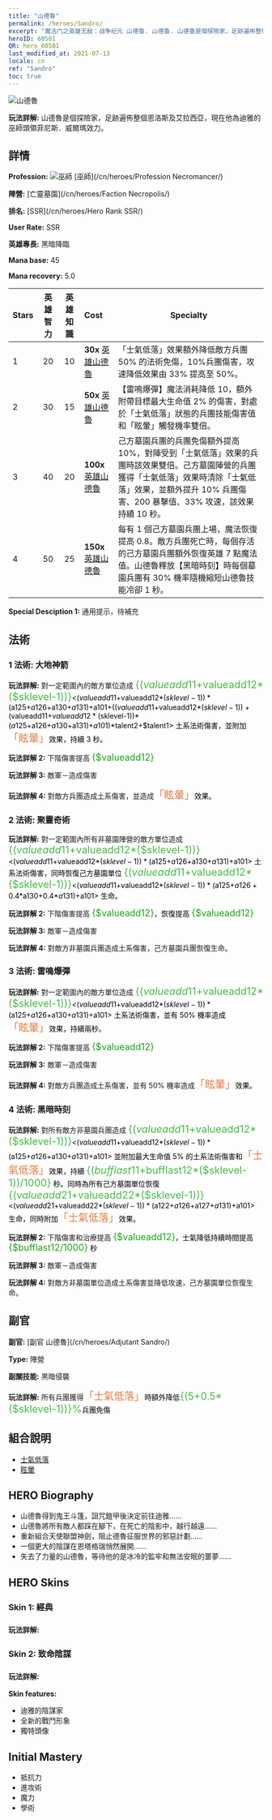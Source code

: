 ```yaml
---
title: "山德魯"
permalink: /heroes/Sandro/
excerpt: "魔法门之英雄无敌：战争纪元 山德魯. 山德魯. 山德魯是個探險家，足跡遍佈整個恩洛斯及艾拉西亞，現在他為迪雅的巫師頭領菲尼斯．威爾瑪效力。"
heroID: 60501
QR: hero_60501
last_modified_at: 2021-07-13
locale: cn
ref: "Sandro"
toc: true
---
```

  ![山德魯](/images/h/h_Sandro.jpg)

 **玩法詳解:** 山德魯是個探險家，足跡遍佈整個恩洛斯及艾拉西亞，現在他為迪雅的巫師頭領菲尼斯．威爾瑪效力。
## 詳情
 **Profession:** ![巫師](/images/h/h_prof_6.png)  [巫師](/cn/heroes/Profession Necromancer/)

 **陣營:** [亡靈墓園](/cn/heroes/Faction Necropolis/)

 **排名:** [SSR](/cn/heroes/Hero Rank SSR/)

 **User Rate:** SSR

 **英雄專長:** 黑暗降臨

 **Mana base:** 45

 **Mana recovery:** 5.0


  | Stars | 英雄智力 | 英雄知識 | Cost |     Specialty     |
  |---------|:---------------:|:---------------:|:--|--------------------|
  |    1    | 20 | 10 | **30x** [英雄山德魯](/cn/Items/her_371/) | 「士氣低落」效果額外降低敵方兵團 50% 的法術免傷，10%兵團傷害，攻速降低效果由 33% 提高至 50%。 |
  |    2    | 30 | 15 | **50x** [英雄山德魯](/cn/Items/her_371/) | 【雷鳴爆彈】魔法消耗降低 10，額外附帶目標最大生命值 2% 的傷害，對處於「士氣低落」狀態的兵團技能傷害值和「眩暈」觸發機率雙倍。 |
  |    3    | 40 | 20 | **100x** [英雄山德魯](/cn/Items/her_371/) | 己方墓園兵團的兵團免傷額外提高 10%，對陣受到「士氣低落」效果的兵團時該效果雙倍。己方墓園陣營的兵團獲得「士氣低落」效果時清除「士氣低落」效果，並額外提升 10% 兵團傷害、200 暴擊值、33% 攻速，該效果持續 10 秒。 |
  |    4    | 50 | 25 | **150x** [英雄山德魯](/cn/Items/her_371/) | 每有 1 個己方墓園兵團上場，魔法恢復提高 0.8。敵方兵團死亡時，每個存活的己方墓園兵團額外恢復英雄 7 點魔法值。山德魯釋放【黑暗時刻】時每個墓園兵團有 30% 機率隨機縮短山德魯技能冷卻 1 秒。 |

 **Special Desciption 1:** 通用提示，待補充

## 法術
### 1 法術: 大地神箭
 **玩法詳解:** 對一定範圍內的敵方單位造成 <span style="color: #48b946;font-size:20px">{($valueadd11+$valueadd12*($sklevel-1))}</span><span style="color: black"><($valueadd11+$valueadd12*($sklevel-1))*($a125+$a126+$a130+$a131)+$a101+(($valueadd11+$valueadd12*($sklevel-1))+($valueadd11+$valueadd12*($sklevel-1))*($a125+$a126+$a130+$a131)+$a101)*$talent2+$talent1> 土系法術傷害，並附加<span style="color: #e07c44;font-size:20px">「眩暈」</span><span style="color: black">效果，持續 3 秒。

 **玩法詳解 2:** 下階傷害提高 <span style="color: #1ca216;font-size:18px">{$valueadd12}</span><span style="color: black">

 **玩法詳解 3:** 敵軍－造成傷害

 **玩法詳解 4:** 對敵方兵團造成土系傷害，並造成<span style="color: #e07c44;font-size:20px">「眩暈」</span><span style="color: black">效果。

### 2 法術: 聚靈奇術
 **玩法詳解:** 對一定範圍內所有非墓園陣營的敵方單位造成 <span style="color: #48b946;font-size:20px">{($valueadd11+$valueadd12*($sklevel-1))}</span><span style="color: black"><($valueadd11+$valueadd12*($sklevel-1))*($a125+$a126+$a130+$a131)+$a101> 土系法術傷害，同時恢復己方墓園單位 <span style="color: #48b946;font-size:20px">{($valueadd11+$valueadd12*($sklevel-1))}</span><span style="color: black"><($valueadd11+$valueadd12*($sklevel-1))*($a125+$a126+0.4*$a130+0.4*$a131)+$a101> 生命。

 **玩法詳解 2:** 下階傷害提高 <span style="color: #1ca216;font-size:18px">{$valueadd12}</span><span style="color: black">，恢復提高 <span style="color: #1ca216;font-size:18px">{$valueadd12}</span><span style="color: black">

 **玩法詳解 3:** 敵軍－造成傷害

 **玩法詳解 4:** 對敵方非墓園兵團造成土系傷害，己方墓園兵團恢復生命。

### 3 法術: 雷鳴爆彈
 **玩法詳解:** 對一定範圍內的敵方單位造成 <span style="color: #48b946;font-size:20px">{($valueadd11+$valueadd12*($sklevel-1))}</span><span style="color: black"><($valueadd11+$valueadd12*($sklevel-1))*($a125+$a126+$a130+$a131)+$a101> 土系法術傷害，並有 50% 機率造成<span style="color: #e07c44;font-size:20px">「眩暈」</span><span style="color: black">效果，持續兩秒。

 **玩法詳解 2:** 下階傷害提高 <span style="color: #1ca216;font-size:18px">{$valueadd12}</span><span style="color: black">

 **玩法詳解 3:** 敵軍－造成傷害

 **玩法詳解 4:** 對敵方兵團造成土系傷害，並有 50% 機率造成<span style="color: #e07c44;font-size:20px">「眩暈」</span><span style="color: black">效果。

### 4 法術: 黑暗時刻
 **玩法詳解:** 對所有敵方非墓園兵團造成 <span style="color: #48b946;font-size:20px">{($valueadd11+$valueadd12*($sklevel-1))}</span><span style="color: black"><($valueadd11+$valueadd12*($sklevel-1))*($a125+$a126+$a130+$a131)+$a101> 並附加最大生命值 5% 的土系法術傷害和<span style="color: #e07c44;font-size:20px">「士氣低落」</span><span style="color: black">效果，持續 <span style="color: #48b946;font-size:20px">{($bufflast11+$bufflast12*($sklevel-1))/1000}</span><span style="color: black"> 秒。同時為所有己方墓園單位恢復 <span style="color: #48b946;font-size:20px">{($valueadd21+$valueadd22*($sklevel-1))}</span><span style="color: black"><($valueadd21+$valueadd22*($sklevel-1))*($a122+$a126+$a127+$a131)+$a101> 生命，同時附加<span style="color: #e07c44;font-size:20px">「士氣低落」</span><span style="color: black">效果。

 **玩法詳解 2:** 下階傷害和治療提高 <span style="color: #1ca216;font-size:18px">{$valueadd12}</span><span style="color: black">，士氣降低持續時間提高 <span style="color: #1ca216;font-size:18px">{$bufflast12/1000}</span><span style="color: black"> 秒

 **玩法詳解 3:** 敵軍－造成傷害

 **玩法詳解 4:** 對敵方非墓園單位造成土系傷害並降低攻速，己方墓園單位恢復生命。


## 副官

 **副官:**  [副官 山德魯](/cn/heroes/Adjutant Sandro/) 

 **Type:**  陣營 

 **副關技能:**  黑暗侵襲 

 **玩法詳解:** 所有兵團獲得<span style="color: #e07c44;font-size:20px">「士氣低落」</span><span style="color: black">時額外降低<span style="color: #48b946;font-size:20px">{(5+0.5*($sklevel-1))}%</span><span style="color: black">兵團免傷

## 組合說明

* [士氣低落](/cn/combination/士氣低落/) 
* [眩暈](/cn/combination/眩暈/) 

## HERO Biography
   - 山德魯得到鬼王斗篷，詛咒鎧甲後決定前往迪雅……
   - 山德魯將所有敵人都踩在腳下，在死亡的陰影中，越行越遠……
   - 重新組合天使聯盟神劍，阻止德魯征服世界的邪惡計劃……
   - 一個更大的陰謀在恩塔格瑞悄然展開……
   - 失去了力量的山德魯，等待他的是冰冷的監牢和無法安眠的噩夢……

## HERO Skins
### Skin 1: **經典**

 **玩法詳解:** <span style="color: #ffffff;font-size:20px">死亡即是新生，謊言是我為你精心編織的陷阱。</span>


### Skin 2: **致命陰謀**

 **玩法詳解:** <span style="color: #ffffff;font-size:20px">只要小小一滴，便能顛覆整個王國。</span>

 **Skin features:** 

   - 迪雅的陰謀家
   - 全新的戰鬥形象
   - 獨特頭像


## Initial Mastery
   - 抵抗力
   - 進攻術
   - 魔力
   - 學術
